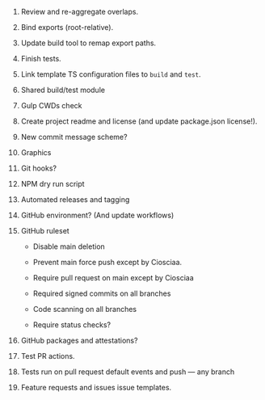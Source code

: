 1. Review and re-aggregate overlaps.
2. Bind exports (root-relative).
3. Update build tool to remap export paths.
4. Finish tests.
5. Link template TS configuration files to `build` and `test`. 
6. Shared build/test module 
7. Gulp CWDs check 

1. Create project readme and license (and update package.json license!).
2. New commit message scheme?
3. Graphics

1. Git hooks?
2. NPM dry run script
3. Automated releases and tagging

1. GitHub environment? (And update workflows)
2. GitHub ruleset
	- Disable main deletion
	- Prevent main force push except by Ciosciaa.
	- Require pull request on main except by Ciosciaa
	
	- Required signed commits on all branches
	- Code scanning on all branches
	
	- Require status checks?
3. GitHub packages and attestations?
4. Test PR actions.

1. Tests run on pull request default events and push — any branch
2. Feature requests and issues issue templates.